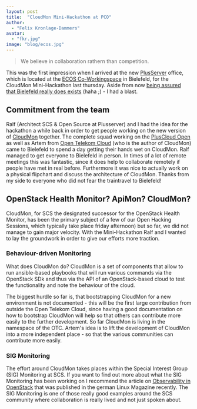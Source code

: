 ```yaml
---
layout: post
title:  "CloudMon Mini-Hackathon at PCO"
author:
  - "Felix Kronlage-Dammers"
avatar:
  - "fkr.jpg"
image: "blog/ecos.jpg"
---
```


> We believe in collaboration rathern than competition.

This was the first impression when I arrived at the new [PlusServer](https://www.plusserver.com/)
office, which is located at the
[ECOS Co-Workingspace](https://www.ecos-office.com/en/locations/bielefeld/coworking) 
in Bielefeld, for the CloudMon Mini-Hackathon last thursday. Aside from now [being assured that Bielefeld
really does exists](https://en.wikipedia.org/wiki/Bielefeld_conspiracy) (haha ;) - I had a blast.

## Commitment from the team

Ralf (Architect SCS & Open Source at Plusserver) and I had the idea for the hackathon
a while back in order to get people working on the new version of
[CloudMon](https://github.com/stackmon/cloudmon) together. The complete
squad working on the [PlusCloud Open](https://www.plusserver.com/en/products/pluscloud-open)
as well as Artem from [Open Telekom Cloud](https://open-telekom-cloud.com/en/)
(who is the author of CloudMon) came to Bielefeld to spend a day getting their hands
wet on CloudMon. Ralf managed to get everyone to Bielefeld in person. In times
of a lot of remote meetings this was fantastic, since it does help to collaborate
remotely if people have met in real before. Furthermore it was nice to actually
work on a physical flipchart and discuss the architecture of CloudMon.
Thanks from my side to everyone who did not fear the traintravel to Bielefeld!

## OpenStack Health Monitor? ApiMon? CloudMon?

CloudMon, for SCS the designated successor for the OpenStack Health Monitor, has
been the primary subject of a few of our Open Hacking Sessions, which typically take
place friday afternoon) but so far, we did not manage to gain major velocity.
With the Mini-Hackathon Ralf and I wanted to lay the groundwork in order to give
our efforts more traction.

### Behaviour-driven Monitoring

What does CloudMon do? CloudMon is a set of components that allow to run ansible-based
playbooks that will run various commands via the OpenStack SDk and thus via the API of
an OpenStack-based cloud to test the functionality and note the behaviour of the cloud.

The biggest hurdle so far is, that bootstrapping CloudMon for a new environment is
not documented - this will be the first large contribution from outside the Open Telekom
Cloud, since having a good documentation on how to bootstrap CloudMon will help so that
others can contribute more easily to the further development.
So far CloudMon is living in the namespace of the OTC. Artem's idea is to lift the
development of CloudMon into a more independent place - so that the various communities
can contribute more easily.

### SIG Monitoring

The effort around CloudMon takes places within the Special Interest Group (SIG) Monitoring
at SCS. If you want to find out more about what the SIG Monitoring has been working
on I recommend the article on [Observability in OpenStack](https://www.linux-magazin.de/ausgaben/2022/10/observability-fuer-openstack/)
that was published in the german Linux Magazine recently. The SIG Monitoring is one of
those really good examples around the SCS community where collaboration is really lived
and not just spoken about.


